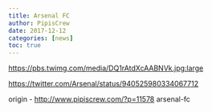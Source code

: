 ```yaml
---
title: Arsenal FC
author: PipisCrew
date: 2017-12-12
categories: [news]
toc: true
---
```


https://pbs.twimg.com/media/DQ1rAtdXcAABNVk.jpg:large

https://twitter.com/Arsenal/status/940525980334067712

origin - http://www.pipiscrew.com/?p=11578 arsenal-fc